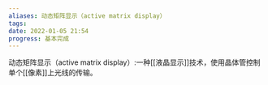 ```yaml
---
aliases: 动态矩阵显示（active matrix display）
tags: 
date: 2022-01-05 21:54
progress: 基本完成
---
```


动态矩阵显示（active matrix display）:一种[[液晶显示]]技术，使用晶体管控制单个[[像素]]上光线的传输。